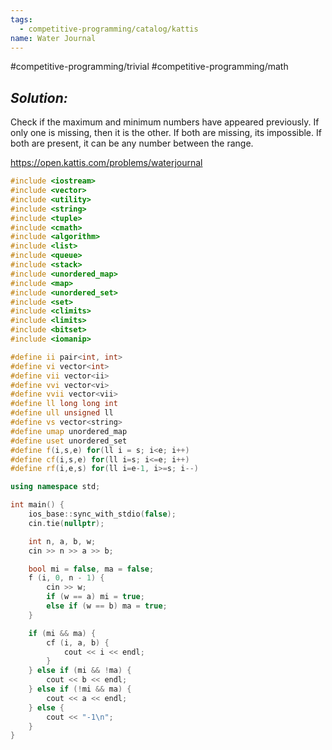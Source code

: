 ```yaml
---
tags:
  - competitive-programming/catalog/kattis
name: Water Journal
---
```

#competitive-programming/trivial
#competitive-programming/math
## _Solution:_
Check if the maximum and minimum numbers have appeared previously. If only one is missing, then it is the other. If both are missing, its impossible. If both are present, it can be any number between the range.

https://open.kattis.com/problems/waterjournal
```cpp
#include <iostream>
#include <vector>
#include <utility>
#include <string>
#include <tuple>
#include <cmath>
#include <algorithm>
#include <list>
#include <queue>
#include <stack>
#include <unordered_map>
#include <map>
#include <unordered_set>
#include <set>
#include <climits>
#include <limits>
#include <bitset>
#include <iomanip>

#define ii pair<int, int>
#define vi vector<int>
#define vii vector<ii>
#define vvi vector<vi>
#define vvii vector<vii>
#define ll long long int
#define ull unsigned ll
#define vs vector<string>
#define umap unordered_map
#define uset unordered_set
#define f(i,s,e) for(ll i = s; i<e; i++)
#define cf(i,s,e) for(ll i=s; i<=e; i++)
#define rf(i,e,s) for(ll i=e-1, i>=s; i--)

using namespace std;

int main() {
    ios_base::sync_with_stdio(false);
    cin.tie(nullptr);

    int n, a, b, w;
    cin >> n >> a >> b;

    bool mi = false, ma = false;
    f (i, 0, n - 1) {
        cin >> w;
        if (w == a) mi = true;
        else if (w == b) ma = true;
    }

    if (mi && ma) {
        cf (i, a, b) {
            cout << i << endl;
        }
    } else if (mi && !ma) {
        cout << b << endl;
    } else if (!mi && ma) {
        cout << a << endl;
    } else {
        cout << "-1\n";
    }
}
```